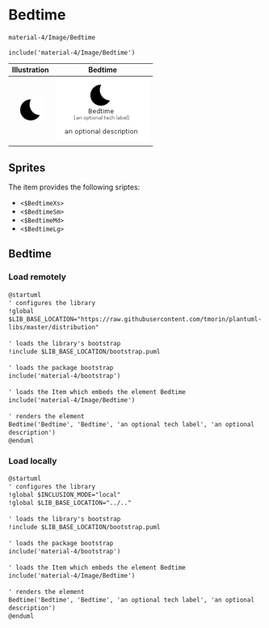 # Bedtime


```text
material-4/Image/Bedtime
```

```text
include('material-4/Image/Bedtime')
```



| Illustration | Bedtime |
| :---: | :---: |
| ![illustration for Illustration](../../material-4/Image/Bedtime.png) | ![illustration for Bedtime](../../material-4/Image/Bedtime.Local.png) |



## Sprites
The item provides the following sriptes:

- `<$BedtimeXs>`
- `<$BedtimeSm>`
- `<$BedtimeMd>`
- `<$BedtimeLg>`





## Bedtime

### Load remotely
```plantuml
@startuml
' configures the library
!global $LIB_BASE_LOCATION="https://raw.githubusercontent.com/tmorin/plantuml-libs/master/distribution"

' loads the library's bootstrap
!include $LIB_BASE_LOCATION/bootstrap.puml

' loads the package bootstrap
include('material-4/bootstrap')

' loads the Item which embeds the element Bedtime
include('material-4/Image/Bedtime')

' renders the element
Bedtime('Bedtime', 'Bedtime', 'an optional tech label', 'an optional description')
@enduml
```

### Load locally
```plantuml
@startuml
' configures the library
!global $INCLUSION_MODE="local"
!global $LIB_BASE_LOCATION="../.."

' loads the library's bootstrap
!include $LIB_BASE_LOCATION/bootstrap.puml

' loads the package bootstrap
include('material-4/bootstrap')

' loads the Item which embeds the element Bedtime
include('material-4/Image/Bedtime')

' renders the element
Bedtime('Bedtime', 'Bedtime', 'an optional tech label', 'an optional description')
@enduml
```

